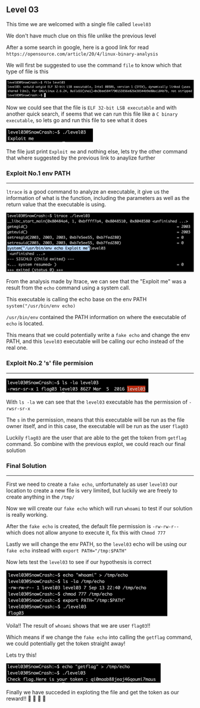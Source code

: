<h2>Level 03</h2>

This time we are welcomed with a single file called `level03`

We don't have much clue on this file unlike the previous level

After a some search in google, here is a good link for read
`https://opensource.com/article/20/4/linux-binary-analysis`

We will first be suggested to use the command `file` to know which that type of file is this

![alt text](./screenshot/image1.png)

Now we could see that the file is `ELF 32-bit LSB executable` and with another quick search, if seems that we can run this file like a `C binary executable`, so lets go and run this file to see what it does

![alt text](./screenshot/image2.png)

The file just print `Exploit me` and nothing else, lets try the other command that where suggested by the previous link to anaylize further


<h3>Exploit No.1 env PATH</h3>

---

`ltrace` is a good command to analyze an executable, it give us the information of what is the function, including the parameters as well as the return value that the executable is using.

![alt text](./screenshot/image3.png)

From the analysis made by ltrace, we can see that the "Exploit me" was a result from the `echo` command using a system call.

This executable is calling the echo base on the env PATH `system("/usr/bin/env echo)`

`/usr/bin/env` contained the PATH information on where the executable of `echo` is located.

This means that we could potentially write a `fake echo` and change the env PATH, and this `level03` executable will be calling our echo instead of the real one.


<h3>Exploit No.2 's' file permision</h3>

---


![alt text](./screenshot/image4.png)

With `ls -la` we can see that the `level03` executable has the permission of `-rwsr-sr-x`

The `s` in the permission, means that this executable will be run as the file owner itself, and in this case, the executable will be run as the user `flag03`

Luckily `flag03` are the user that are able to the get the token from `getflag` command. So combine with the previous explot, we could reach our final solution


<h3>Final Solution</h3>

---

First we need to create a `fake echo`, unfortunately as user `level03` our location to create a new file is very limited, but luckily we are freely to create anything in the `/tmp/`

Now we will create our `fake echo` which will run `whoami` to test if our solution is really working.

After the `fake echo` is created, the default file permission is `-rw-rw-r--` which does not allow anyone to execute it, fix this with `Chmod 777`

Lastly we will change the env PATH, so the `level03` echo will be using our `fake echo` instead with `export PATH="/tmp:$PATH"`

Now lets test the `level03` to see if our hypothesis is correct

![alt text](./screenshot/image5.png)

Voila!! The result of `whoami` shows that we are user `flag03`!!

Which means if we change the `fake echo` into calling the `getflag` command, we could potentially get the token straight away!

Lets try this!

![alt text](./screenshot/image6.png)

Finally we have succeded in exploting the file and get the token as our reward!! :partying_face: :tada: :tada: :tada: